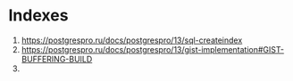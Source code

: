 # Indexes
1. https://postgrespro.ru/docs/postgrespro/13/sql-createindex
2. https://postgrespro.ru/docs/postgrespro/13/gist-implementation#GIST-BUFFERING-BUILD
3. 
